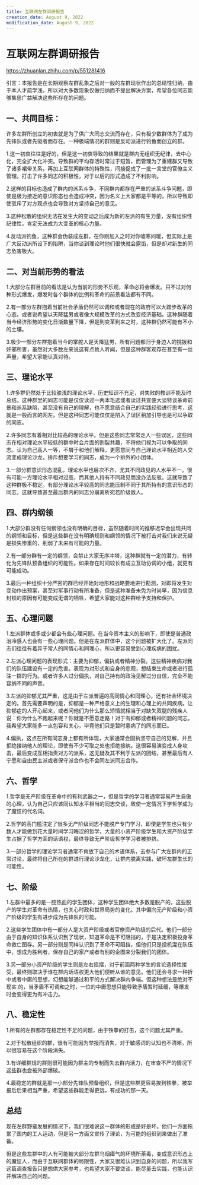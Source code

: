 ```yaml
---
title: 互联网左群调研报告
creation_date: August 9, 2022
modification_date: August 9, 2022
---
```



# 互联网左群调研报告

https://zhuanlan.zhihu.com/p/551281416

引言：本报告是在长期观察左群乱象之后对一般的左群现状作出的总结性归纳，由于本人才疏学浅，所以对大多数现象仅做归纳而不提出解决方案，希望各位同志能够集思广益解决这些所存在的问题。

## 一、共同目标：

许多左群所创立的初衷就是为了供广大同志交流而存在，只有极少数群体为了成为先锋队或者先驱者而存在。一种极端情况的群则是反动派进行钓鱼而创立的群。

1.这一初衷往往是好的，但是这一初衷导致的结果就是群内无组织无纪律，去中心化，完全扩大化冲突。导致群的平均存活时常过于短暂，而管理为了重建群又导致了诸多裙带关系，再加上互联网群体的特殊性，间接促成了一批一言堂的官僚主义管理。打击了许多同志的积极性，对于以后的形式造成了不利影响。

2.这样的目标也造成了群内的派系斗争，不同群内都存在严重的派系斗争问题，即使是极为接近的意识形态也会造成冲突，因为名义上大家都是平等的，所以导致即使驳斥了对方观点也会导致对方坚持自己的意见。

3.这种松散的组织无法在发生大的变动之后成为新的左派的有生力量，没有组织性纪律性，肯定无法成为大变革的核心力量。

4.反动派钓鱼，这种群会伪装成左群，在你刚加入之时对你嘘寒问暖，但实际上是广大反动派所设下的陷阱，当你谈到理论时他们很快就会露馅，但是却对新生的同志危害极大。

## 二、对当前形势的看法

1.大部分左群目前的看法是认为当前的形势不乐观，革命必将会爆发。只不过对何种形式爆发，爆发时各个群体的比例和革命的前景看法都有不同。

2.有一部分左群抱着当前社会矛盾仍然可以调和或者现在的政府可以大踏步改革的心态。或者说希望以天降猛男或者像大规模改革的方式改变经济基础。这种群随着当今经济形势的变化日渐数量下降，但是到变革到来之时，这种群仍然可能有不小的土壤。

3.极少一部分左群抱着当今的掌舵人是天降猛男，所有问题都归于身边人的挑拨和奸邪所害，虽然对大多数左来说这有点耸人听闻，但是这种群客观存在甚至有一丝声量，希望大家能认真对待。

## 三、理论水平

1.许多群仍然处于比较肤浅的理论水平，历史知识不充足，对失败的教训不能及时总结。这种群里的同志可能是仅仅读过一两本毛选或者读过共宣便大谈特谈革命前景和派系缺陷，甚至没有自己的理解，也不愿意结合自己的实践经验进行思考，这就是一般而言的网左。但是这种同志可能仅仅是陷入了误区稍加引导也是可以争取的同志。

2.许多同志有着相对比较高的理论水平。但是这些同志常常走入一些误区，这些同志在相对理论水平较低的群中时会片面的割裂共趣，不将他们视为可以争取的同志。认为自己高人一等，不屑于和他们解释，更愿意同与自己理论水平相近的人交流变成理论沙龙，排斥想要学习的同志，成为一个排外的小团体。

3.一部分群意识形态混乱，理论水平也层次不齐，尤其不同政见的人水平不一。很有可能一方理论水平相对过高，而其他人持有不同政见而没办法反驳。这就导致了这种群极不稳定。有部分理论水平较高的同志能压制不同于其所持有的意识形态的同志，这就导致甚至最后群内的同志分崩离析宛若阶级敌人。

## 四、群内纲领

1.大部分群没有任何纲领也没有明确的目标，虽然随着时间的推移迟早会出现共同的纲领和目标，但是这些群在没有明确规则和纲领的情况下被打击对我们来说无疑是损失惨重的，削弱了未来有可能的力量。

2.有一部分群有一定的纲领，会禁止大家无序冲塔，这种群就有一定的潜力，有转化为先锋队预备组织的可能性。如果存在时间较长有成立互助协调的小组，就更有可能成功。

3.最后一种组织十分严密的群已经开始对地形和战略要地进行勘测，对即将发生对变动作出预案，甚至对军事行动有所准备，但是这种准备未免为时尚早，因为信息封锁的原因有可能变成无谓的牺牲，希望大家能对这种群给予支持和保护。

## 五、心理问题

1.左派群体或多或少都会有些心理问题。在当今资本主义的影响下，即使是普通政治冷感人也会有一些心理问题。但是在左派群体中，这个问题被扩大化了。左派同志们往往有着异于常人的同情心和同理心，所以更容易受到心理疾病的困扰。

2.左派心理问题的表现形式：主要为抑郁，偏执或者精神分裂。这些精神疾病对我们的队伍建设有一定的危害。表现为对形式和自身的悲观，想结束生命或者进行孤注一掷的行为。或者许多人过分偏执，对自己持有的政治见解过分自信，完全不能容纳不同的声音。

3.左派的抑郁尤其严重，这是由于左派普遍的高同情心和同理心，还有社会环境决定的。首先需要声明的是，抑郁是一种严格意义上的生理和心理上的共同疾病。让抑郁症的人开心起来，或者问他们为什么那么矫情就相当于对缺失双腿的残疾人说：你为什么不跑起来呢？你就是不愿意走路！对于有抑郁或者精神问题的同志，我希望大家能多一点包容和关心，毕竟他们只是暂时患病了的同志而已。

4.偏执，这点在所有同志身上都有所体现，大家通常会固执坚守自己的见解，并且拒绝接纳他人的理论，即使有不少可取之处也拒绝接纳。这很容易演变成人身攻击，最后变成互相指责对方的派系，这无疑及其不利于左派的团结，甚至最后有人宁愿和自由民主派或者保守派合作也不会同左派同志合作。

## 六、哲学

1.哲学是无产阶级在革命中的有利武器之一，但是哲学的学习者通常容易产生自傲的心理，认为自己只应该同认知水平相当的同志交谈，致使一定情况下学哲学成为了魔怔的代名词。

2.哲学的高门槛注定了很多无产阶级同志不能脱产专门学习，即使是学生也只有少数人才能做到花大量时间学习晦涩的哲学，大量的小资产阶级学生和大资产阶级学生占据了哲学方面的话语权，最终导致无产阶级哲学学习者被排挤。

3.一部分哲学的理论学习者通常不肯放下自己的术语体系，去参与广大左群内的正常讨论，最终将自己所在的群进行理论沙龙化，让群内脱离实践，破坏左群生长的可能性。

## 七、阶级

1.左群中最多的是一腔热血的学生团体，这种学生团体绝大多数是脱产的，这些脱产的学生对革命有热情，也关心时政和世界局势的变化。其中偏向无产阶级和小资产阶级的学生有进步成为先锋队的可能。

2.这些学生团体中有一部分人是大资产阶级或者官僚资产阶级的后代。他们一部分由于自身的知识体系认识到了现状，知道革命是不可阻挡的，于是决定积极投身革命救亡图存。另一部分则是同样认识到了革命不可阻挡，但他们只是投机混在队伍中，想成为胜利者，保存自己的家产或者有别的企图来分裂我们的团体。

3.另一部分小资产阶级的学生则是左右摇摆，对于前面两种学生的言论选择性接受，最终则取决于谁在群内话语权更大他们便听从谁的意见。他们还会寻求一种折中或者中庸的思想，幻想能够通过和平的方式解决群内争端。但这种想法是绝对不现实 的，当矛盾不可调和之时，一位的中庸思想只能导致矛盾暂时延缓，等爆发时会变得更为有冲击力。

## 八、稳定性

1.所有的左群都存在稳定性不足的问题，由于铁拳的打击，这个问题尤其严重。

2.对于松散组织的群，很有可能因为举报而消失，对于敏感词的认知也不清晰，所以很容易在这个阶段消失。

3.有详细群规的群则很可能因为群主的专制而失去群内活力，在审查不严的情况下这些群也会被外部爆破。

4.最稳定的群就是那一小部分先锋队预备组织，但是这些群更容易挨到铁拳，被举报后后果相当严重，希望这些群能走得更远，有成功的那一天。

## 总结

现在左群野蛮发展的情况下，我们很难说这一群体的形成是好是坏。他们一方面拖累了国内的工人运动，但是另一方面又宣传了理论，为可能的组织到来做出了准备。

但是这些左群中的人有可能被大部分左群乌烟瘴气的环境所荼毒，变成意识形态上的魔怔人，而由于互联网群体的局限性，大家又很难认识到自身的问题，所以我写这篇调查报告只是想供大家参考，也希望大家不要空谈，能尽量去实践，也能认识并解决自己的问题。

